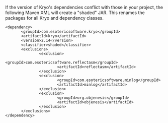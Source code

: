 If the version of Kryo's dependencies conflict with those in your project, the following Maven XML will create a "shaded" JAR. This renames the packages for all Kryo and dependency classes.

```
<dependency>
       <groupId>com.esotericsoftware.kryo</groupId>
       <artifactId>kryo</artifactId>
       <version>2.14</version>
       <classifier>shaded</classifier>
       <exclusions>
               <exclusion>
                       <groupId>com.esotericsoftware.reflectasm</groupId>
                       <artifactId>reflectasm</artifactId>
               </exclusion>
               <exclusion>
                       <groupId>com.esotericsoftware.minlog</groupId>
                       <artifactId>minlog</artifactId>
               </exclusion>
               <exclusion>
                       <groupId>org.objenesis</groupId>
                       <artifactId>objenesis</artifactId>
               </exclusion>
       </exclusions>
</dependency>
```